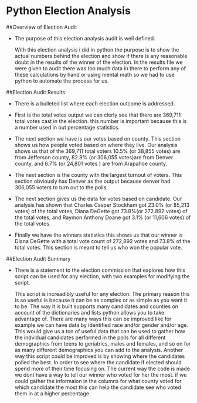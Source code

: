 # Python Election Analysis

##Overview of Election Audit

- The purpose of this election analysis audit is well defined. 

    With this election analysis i did in python the purpose is to show the actual 
numbers behind the election and show if there is any reasonable doubt in the 
results of the winner of the election. In the results file we were given to audit 
there was too much data in there to perform any of these calculations by hand or 
using mental math so we had to use python to automate the process for us.

##Election Audit Results

- There is a bulleted list where each election outcome is addressed. 

- First is the total votes output we can clerly see that there are 369,711 total votes cast in 
the election. this number is important because this is a number used in out percentage statistics.

- The next section we have is our votes based on county. This section shows us how people voted 
based on where they live. Our analysis shows us that of the 369,711 total voters 10.5% (or 38,855
votes) are from Jefferson county, 82.8% (or 306,055 votes)are from Denver county, and 6.7% (or 
24,801 votes ) are from Arapahoe county.  

- The next section is the county with the largest turnout of voters. This section obviously has 
Denver as the output because denver had 306,055 voters to turn out to the polls.

- The next section gives us the data for votes based on candidate. Our analysis has shown that
Charles Casper Stockham got 23.0% (or 85,213 votes) of the total votes, Diana DeGette got 
73.8%(or 272.892 votes) of the total votes, and Raymon Anthony Doane got 3.1% (or 11,606 votes)
of the total votes.

- Finally we have the winners statistics this shows us that our winner is Diana DeGette with a 
total vote count of 272,892 votes and 73.8% of the total votes. This section is meant to tell us 
who won the popular vote.

##Election Audit Summary

- There is a statement to the election commission that explores how this script 
can be used for any election, with two examples for modifying the script.

    This script is increadibly useful for any election. The primary reason this is so 
useful is because it can be as complex or as simple as you want it to be. The way it is built 
supports many candidates and counties on account of the dictionaries and lists python 
allows you to take advantage of.
    There are many ways this can be improved like for example we can have data by identified race 
and/or gender and/or age. This would give us a ton of useful data that can be used to gather how 
the indvidual candidates performed in the polls for all different demographics from teens to 
geriatrics, males and females, and so on for as many different demographics you can add to the 
analysis.
    Another way this script could be improved is by showing where the candidates polled the best.
In order to see where the candidate if elected should spend more of their time focusing on. The 
current way the code is made we dont have a way to tell our winner who voted for her the most.
if we could gather the informaion in the columns for what county voted for which candidate the 
most this can help the candidate see who voted them in at a higher percentage.
